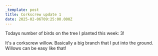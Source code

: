```yaml
---
_template: post
title: Corkscrew update 1
date: 2025-02-06T09:25:00.000Z
---
```

Todays number of birds on the tree I planted this week: 3!

It's a corkscrew willow. Basically a big branch that I put into the ground. Willows can be easy like that!
